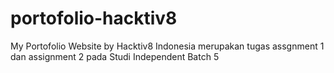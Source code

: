 # portofolio-hacktiv8
My Portofolio Website by Hacktiv8 Indonesia merupakan tugas assgnment 1 dan assignment 2 pada Studi Independent Batch 5

